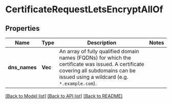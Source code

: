 # CertificateRequestLetsEncryptAllOf

## Properties

Name | Type | Description | Notes
------------ | ------------- | ------------- | -------------
**dns_names** | **Vec<String>** | An array of fully qualified domain names (FQDNs) for which the certificate was issued. A certificate covering all subdomains can be issued using a wildcard (e.g. `*.example.com`). | 

[[Back to Model list]](../README.md#documentation-for-models) [[Back to API list]](../README.md#documentation-for-api-endpoints) [[Back to README]](../README.md)


